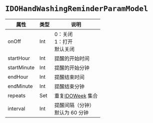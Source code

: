 # `IDOHandWashingReminderParamModel`

| 属性        | 类型    | 说明         |
| ----------- | ------- | ------------ |
| onOff | Int | 0：关闭<br/>1：打开<br/>默认关闭 |
| startHour | Int | 提醒的开始时间 |
| startMinute | Int | 提醒的开始分钟 |
| endHour | Int | 提醒结束时间 |
| endMinute | Int | 提醒结束分钟 |
| repeats      | Set<IDOWeek> | 重复[IDOWeek](../enum/IDOWeek.md) 集合 |
| interval | Int | 提醒间隔（分钟）<br/>默认为 60 分钟 |

